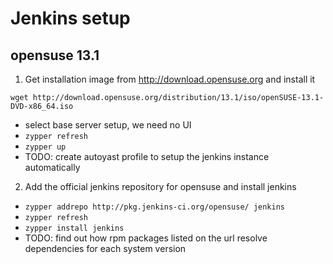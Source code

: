 # Jenkins setup

## opensuse 13.1

1. Get installation image from http://download.opensuse.org and install it

```wget http://download.opensuse.org/distribution/13.1/iso/openSUSE-13.1-DVD-x86_64.iso```

  * select base server setup, we need no UI
  * ```zypper refresh```
  * ```zypper up```
  * TODO: create autoyast profile to setup the jenkins instance automatically

2. Add the official jenkins repository for opensuse and install jenkins

  * ```zypper addrepo http://pkg.jenkins-ci.org/opensuse/ jenkins```
  * ```zypper refresh```
  * ```zypper install jenkins```
  * TODO: find out how rpm packages listed on the url resolve dependencies for
    each system version

